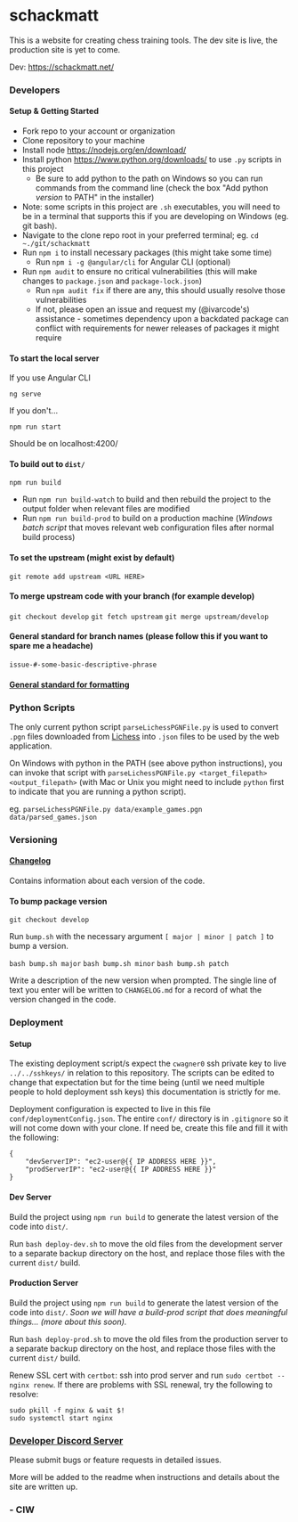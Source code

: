 # schackmatt

This is a website for creating chess training tools. The dev site is live, the production site is yet to come.

Dev: https://schackmatt.net/

### Developers

#### Setup & Getting Started

-   Fork repo to your account or organization
-   Clone repository to your machine
-   Install node https://nodejs.org/en/download/
-   Install python https://www.python.org/downloads/ to use `.py` scripts in this project
    -   Be sure to add python to the path on Windows so you can run commands from the command line (check the box "Add python _version_ to PATH" in the installer)
-   Note: some scripts in this project are `.sh` executables, you will need to be in a terminal that supports this if you are developing on Windows (eg. git bash).
-   Navigate to the clone repo root in your preferred terminal; eg. `cd ~./git/schackmatt`
-   Run `npm i` to install necessary packages (this might take some time)
    -   Run `npm i -g @angular/cli` for Angular CLI (optional)
-   Run `npm audit` to ensure no critical vulnerabilities (this will make changes to `package.json` and `package-lock.json`)
    -   Run `npm audit fix` if there are any, this should usually resolve those vulnerabilities
    -   If not, please open an issue and request my (@ivarcode's) assistance - sometimes dependency upon a backdated package can conflict with requirements for newer releases of packages it might require

#### To start the local server

If you use Angular CLI

`ng serve`

If you don't...

`npm run start`

Should be on localhost:4200/

#### To build out to `dist/`

`npm run build`

-   Run `npm run build-watch` to build and then rebuild the project to the output folder when relevant files are modified
-   Run `npm run build-prod` to build on a production machine (_Windows batch script_ that moves relevant web configuration files after normal build process)

#### To set the upstream (might exist by default)

`git remote add upstream <URL HERE>`

#### To merge upstream code with your branch (for example develop)

`git checkout develop`
`git fetch upstream`
`git merge upstream/develop`

#### General standard for branch names (please follow this if you want to spare me a headache)

`issue-#-some-basic-descriptive-phrase`

#### [General standard for formatting](https://github.com/ivarcode/schackmatt/blob/develop/JAVASCRIPT_GUIDELINES.md)

### Python Scripts

The only current python script `parseLichessPGNFile.py` is used to convert `.pgn` files downloaded from [Lichess](https://lichess.org/) into `.json` files to be used by the web application.

On Windows with python in the PATH (see above python instructions), you can invoke that script with `parseLichessPGNFile.py <target_filepath> <output_filepath>` (with Mac or Unix you might need to include `python` first to indicate that you are running a python script).

eg. `parseLichessPGNFile.py data/example_games.pgn data/parsed_games.json`

### Versioning

#### [Changelog](https://github.com/ivarcode/schackmatt/blob/develop/CHANGELOG.md)

Contains information about each version of the code.

#### To bump package version

`git checkout develop`

Run `bump.sh` with the necessary argument `[ major | minor | patch ]` to bump a version.

`bash bump.sh major`
`bash bump.sh minor`
`bash bump.sh patch`

Write a description of the new version when prompted. The single line of text you enter will be written to `CHANGELOG.md` for a record of what the version changed in the code.

### Deployment

#### Setup

The existing deployment script/s expect the `cwagner0` ssh private key to live `../../sshkeys/` in relation to this repository. The scripts can be edited to change that expectation but for the time being (until we need multiple people to hold deployment ssh keys) this documentation is strictly for me.

Deployment configuration is expected to live in this file `conf/deploymentConfig.json`. The entire `conf/` directory is in `.gitignore` so it will not come down with your clone. If need be, create this file and fill it with the following:

```
{
    "devServerIP": "ec2-user@{{ IP ADDRESS HERE }}",
    "prodServerIP": "ec2-user@{{ IP ADDRESS HERE }}"
}
```

#### Dev Server

Build the project using `npm run build` to generate the latest version of the code into `dist/`.

Run `bash deploy-dev.sh` to move the old files from the development server to a separate backup directory on the host, and replace those files with the current `dist/` build.

#### Production Server

Build the project using `npm run build` to generate the latest version of the code into `dist/`. _Soon we will have a build-prod script that does meaningful things... (more about this soon)._

Run `bash deploy-prod.sh` to move the old files from the production server to a separate backup directory on the host, and replace those files with the current `dist/` build.

Renew SSL cert with `certbot`: ssh into prod server and run `sudo certbot --nginx renew`. If there are problems with SSL renewal, try the following to resolve:

```
sudo pkill -f nginx & wait $!
sudo systemctl start nginx
```

### [Developer Discord Server](https://discord.gg/uruXya4)

Please submit bugs or feature requests in detailed issues.

More will be added to the readme when instructions and details about the site are written up.

### - CIW
